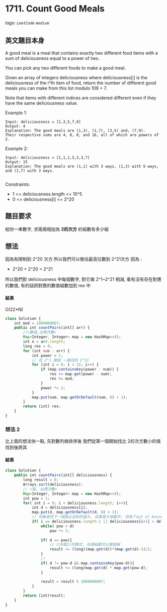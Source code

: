# 1711. Count Good Meals
###### tags: `LeetCode` `medium`

## 英文題目本身
A good meal is a meal that contains exactly two different food items with a sum of deliciousness equal to a power of two.

You can pick any two different foods to make a good meal.

Given an array of integers deliciousness where deliciousness[i] is the deliciousness of the i^th item of food, return the number of different good meals you can make from this list modulo 109 + 7.

Note that items with different indices are considered different even if they have the same deliciousness value.

 

Example 1:
```
Input: deliciousness = [1,3,5,7,9]
Output: 4
Explanation: The good meals are (1,3), (1,7), (3,5) and, (7,9).
Their respective sums are 4, 8, 8, and 16, all of which are powers of 2.
```
Example 2:
```
Input: deliciousness = [1,1,1,3,3,3,7]
Output: 15
Explanation: The good meals are (1,1) with 3 ways, (1,3) with 9 ways, and (1,7) with 3 ways.
 
 ```

Constraints:

- 1 <= deliciousness.length <= 10^5
- 0 <= deliciousness[i] <= 2^20
## 題目要求
給你一串數字, 求兩兩相加為 **2的次方** 的組數有多少組
## 想法
因為有限制到 2^20 次方 所以我們可以推估最高位數到 2^21次方
因為 :
- 2^20 + 2^20 = 2^21

所以我們對 deliciousness 中每個數字, 對它做 2^1~2^21 相減, 看有沒有存在對應的數值, 有的話把對應的數值組數加到 res 中
#### 結果
O(22*N) 
```javascript
class Solution {
    int mod = 1000000007;
    public int countPairs(int[] arr) {
        //<數值,出現次數>
        Map<Integer, Integer> map = new HashMap<>();
        int n = arr.length;
        long res = 0;
        for (int num : arr) {
            int power = 1;
            // 從 2^1 開始 一路找到 2^21 
            for (int i = 0; i < 22; i++) {
                if (map.containsKey(power - num)) {
                    res += map.get(power - num);
                    res %= mod;
                }
                power *= 2;
            }
            map.put(num, map.getOrDefault(num, 0) + 1);
        }
        return (int) res;
    }
}
```

### 想法 2
比上面的想法快一點, 先對數列做排序後
我們從第一個開始找比 2的次方數小的值
找到後將其
#### 結果
```javascript
class Solution {
    public int countPairs(int[] deliciousness) {
        long result = 0;
        Arrays.sort(deliciousness);
        // <值, 出現次數>
        Map<Integer, Integer> map = new HashMap<>();
        int pow = 1;
        for( int i = 0; i < deliciousness.length; i++){
            int d = deliciousness[i];
            map.put(d, map.getOrDefault(d, 0) + 1);
            // 判斷是否下一個值比目前的值大, 如果是才做動作, 但為了out of boundary 前面要補一個末端直接做的 or
            if( i == deliciousness.length-1 || deliciousness[i+1] > deliciousness[i]){
                while( pow < d)
                    pow *= 2;
                
                if( d == pow){
                    // C(N取2)的算式, 任兩組都可以算是解
                    result += (long)(map.get(d))*(map.get(d)-1)/2;
                } 
                // 
                if( d != pow-d && map.containsKey(pow-d)){
                    result += (long)map.get(d) * map.get(pow-d);
                } 
                
                result = result % 1000000007;
            }
        }
        return (int)result;
    }
}

```